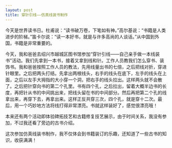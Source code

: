 ```yaml
---
layout: post
title: 穿针引线——仿真线装书制作
---
```



今天是世界读书日。杜甫说：“读书破万卷，下笔如有神。”高尔基说：“书籍是人类进步的阶梯。”笛卡尔说：“读一本好书，就是与许多高尚的人谈话。”从中国到外国，书籍是非常重要的。

今天，我和爸爸去绍兴市越城区图书馆参加“穿针引线——自己亲手做一本线装书”活动。我们先拿到一本书，接着又拿到线和针。工作人员教我们怎么穿书、装饰书。我和爸爸按照工作人员的教法，先用线量出书的七倍，之后把线对折，穿进针眼里。之后把两头打结。先拿出两根线头，右手的线头在底下，左手的线头在上面，之后以左手大拇指的大小穿一个洞，把右手的线头拉出。这样两头就不会散了。之后把针穿向书的第二个孔里。书有四个孔，之后拉出，留着大概半边书的长度，再把针从书的中间挑出来，把线头留在书的中间部分。然后再把第二个孔的线拿出来，再穿下去，再拿出来。这样正反共穿三次，四个孔，就是穿十二次。最后，用一个巧妙地方法将线打得非常漂亮。书就这样装好了，感觉很漂亮哦！

本来还有两个活动即体验碑拓技艺和古籍修复技艺展示，由于时间关系，我没有参加，不过我还看了旁边的古书介绍。

这次参加仿真线装书制作，我不仅体会到书籍装订的乐趣，还知道了一些古书的知识，收获满满！
